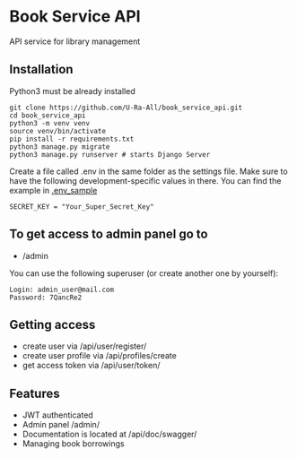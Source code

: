# Book Service API

API service for library management

## Installation

Python3 must be already installed

```shell
git clone https://github.com/U-Ra-All/book_service_api.git
cd book_service_api
python3 -m venv venv
source venv/bin/activate
pip install -r requirements.txt
python3 manage.py migrate
python3 manage.py runserver # starts Django Server
```

Create a file called .env in the same folder as the settings file.
Make sure to have the following development-specific values in there.
You can find the example in [.env_sample](.env_sample)

```shell
SECRET_KEY = "Your_Super_Secret_Key"
```

## To get access to admin panel go to
- /admin

You can use the following superuser (or create another one by yourself):

```shell
Login: admin_user@mail.com
Password: 7QancRe2
```

## Getting access
- create user via /api/user/register/
- create user profile via /api/profiles/create
- get access token via /api/user/token/

## Features

* JWT authenticated
* Admin panel /admin/
* Documentation is located at /api/doc/swagger/
* Managing book borrowings
